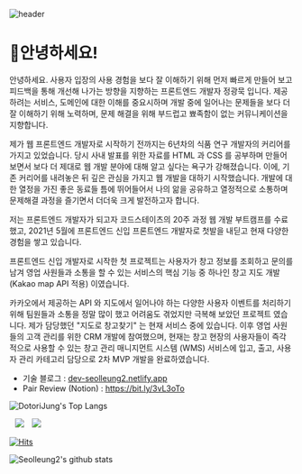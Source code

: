 ![header](https://capsule-render.vercel.app/api?type=wave&color=auto&height=300&section=header&text=Dotori%20Jung&fontSize=90)

# 🌰안녕하세요!

안녕하세요. 사용자 입장의 사용 경험을 보다 잘 이해하기 위해 먼저 빠르게 만들어 보고 피드백을 통해 개선해 나가는 방향을 지향하는 프론트엔드 개발자 정광묵 입니다.
제공하려는 서비스, 도메인에 대한 이해를 중요시하며 개발 중에 일어나는 문제들을 보다 더 잘 이해하기 위해 노력하며, 문제 해결을 위해 부드럽고 뾰족함이 없는 커뮤니케이션을 지향합니다.

제가 웹 프론트엔드 개발자로 시작하기 전까지는 6년차의 식품 연구 개발자의 커리어를 가지고 있었습니다.
당시 사내 발표를 위한 자료를 HTML 과 CSS 를 공부하며 만들어보면서 보다 더 제대로 웹 개발 분야에 대해 알고 싶다는 욕구가 강해졌습니다. 이에, 기존 커리어를 내려놓은 뒤 깊은 관심을 가지고 웹 개발을 대하기 시작했습니다. 개발에 대한 열정을 가진 좋은 동료들 틈에 뛰어들어서 나의 앎을 공유하고 열정적으로 소통하며 문제해결 과정을 즐기면서 더더욱 크게 발전하고자 합니다.

저는 프론트엔드 개발자가 되고자 코드스테이츠의 20주 과정 웹 개발 부트캠프를 수료했고, 2021년 5월에 프론트엔드 신입 프론트엔드 개발자로 첫발을 내딛고 현재 다양한 경험을 쌓고 있습니다.

프론트엔드 신입 개발자로 시작한 첫 프로젝트는 사용자가 창고 정보를 조회하고 문의를 남겨 영업 사원들과 소통을 할 수 있는 서비스의 핵심 기능 중 하나인 창고 지도 개발 (Kakao map API 적용) 이였습니다.

카카오에서 제공하는 API 와 지도에서 일어나야 하는 다양한 사용자 이벤트를 처리하기 위해 팀원들과 소통을 정말 많이 했고 어려움도 겪었지만 극복해 보았던 프로젝트 였습니다. 제가 담당했던 "지도로 창고찾기" 는 현재 서비스 중에 있습니다. 이후 영업 사원들의 고객 관리를 위한 CRM 개발에 참여했으며, 현재는 창고 현장의 사용자들이 즉각적으로 사용할 수 있는 창고 관리 매니지먼트 시스템 (WMS) 서비스에 입고, 출고, 사용자 관리 카테고리 담당으로 2차 MVP 개발을 완료하였습니다.
 
- 기술 블로그 : [dev-seolleung2.netlify.app](https://dev-seolleung2.netlify.app/)
- Pair Review (Notion) : https://bit.ly/3vL3oTo

![DotoriJung's Top Langs](https://github-readme-stats.vercel.app/api/top-langs?username=seolleung2&layout=compact&theme=dracula)

<a href="https://github.com/seolleung2"><img src="https://img.shields.io/badge/Github-seolleung2-blue?style=flat&logo=github" style="height : auto; margin-left : 10px; margin-right : 10px;"></a> <a href="https://dev-seolleung2.netlify.app"><img src="https://img.shields.io/badge/Blog-seolleung2-orange?logo=Blogger"></a>

[![Hits](https://hits.seeyoufarm.com/api/count/incr/badge.svg?url=https%3A%2F%2Fgithub.com%2Fseolleung2%2Fhit-counter&count_bg=%2379C83D&title_bg=%23555555&icon=&icon_color=%23E7E7E7&title=seolleung2++hits&edge_flat=false)](https://hits.seeyoufarm.com)

![Seolleung2's github stats](https://github-readme-stats.vercel.app/api?username=seolleung2&show_icons=true&theme=radical)


